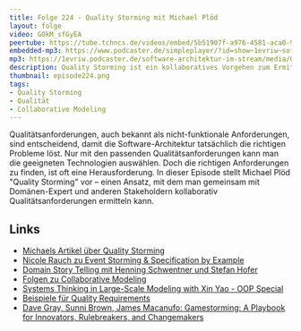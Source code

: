 ```yaml
---
title: Folge 224 - Quality Storming mit Michael Plöd 
layout: folge
video: GOkM_sfGyEA
peertube: https://tube.tchncs.de/videos/embed/5b51907f-a976-4581-aca0-90d600da3cee
embedded-mp3: https://www.podcaster.de/simpleplayer/?id=show~1evriw~software-architektur-im-stream~pod-18745af4858a7359ed354177&v=1720891687
mp3: https://1evriw.podcaster.de/software-architektur-im-stream/media/Quality_Storming_mit_Michael_Ploed.mp3
description: Quality Storming ist ein kollaboratives Vorgehen zum Ermitteln von Qualitätsanforderungen.
thumbnail: episode224.png
tags:
- Quality Storming
- Qualität
- Collaborative Modeling
---
```


Qualitätsanforderungen, auch bekannt als nicht-funktionale
Anforderungen, sind entscheidend, damit die Software-Architektur
tatsächlich die richtigen Probleme löst. Nur mit den passenden
Qualitätsanforderungen kann man die geeigneten Technologien
auswählen. Doch die richtigen Anforderungen zu finden, ist oft eine
Herausforderung. In dieser Episode stellt Michael Plöd "Quality
Storming" vor – einen Ansatz, mit dem man gemeinsam mit Domänen-Expert
und anderen Stakeholdern kollaborativ Qualitätsanforderungen ermitteln
kann.

## Links

* [Michaels Artikel über Quality
  Storming](https://www.innoq.com/de/articles/2020/03/quality-storming-workshop/)
* [Nicole Rauch zu Event Storming & Specification by
  Example](/2020/09/10/folge017.html)
* [Domain Story Telling mit Henning Schwentner und Stefan
  Hofer](/2020/10/09/folge021.html)
* [Folgen zu Collaborative Modeling](/tags.html#Collaborative%20Modeling)
* [Systems Thinking in Large-Scale Modeling with Xin Yao - OOP
  Special](/2023/06/16/folge169.html)
* [Beispiele für Quality
  Requirements](https://github.com/arc42/quality-requirements)
* [Dave Gray, Sunni Brown, James Macanufo: Gamestorming: A Playbook for Innovators, Rulebreakers, and Changemakers](https://amzn.to/4bLs3Ls)
